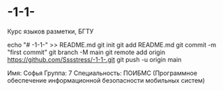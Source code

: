 # -1-1-
Курс языков разметки, БГТУ

echo "# -1-1-" >> README.md
git init
git add README.md
git commit -m "first commit"
git branch -M main
git remote add origin https://github.com/Sssstress/-1-1-.git
git push -u origin main

Имя: Софья
Группа: 7
Специальность: ПОИБМС (Программное обеспечение информационной безопасности мобильных систем)


